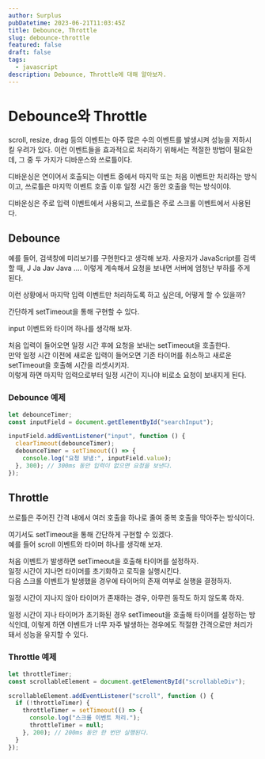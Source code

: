 ```yaml
---
author: Surplus
pubDatetime: 2023-06-21T11:03:45Z
title: Debounce, Throttle
slug: debounce-throttle
featured: false
draft: false
tags:
  - javascript
description: Debounce, Throttle에 대해 알아보자.
---
```


# Debounce와 Throttle

scroll, resize, drag 등의 이벤트는 아주 많은 수의 이벤트를 발생시켜 성능을 저하시킬 우려가 있다.
이런 이벤트들을 효과적으로 처리하기 위해서는 적절한 방법이 필요한데, 그 중 두 가지가 디바운스와 쓰로틀이다.

디바운싱은 연이어서 호출되는 이벤트 중에서 마지막 또는 처음 이벤트만 처리하는 방식이고, 쓰로틀은 마지막 이벤트 호출 이후 일정 시간 동안 호출을 막는 방식이야.

디바운싱은 주로 입력 이벤트에서 사용되고, 쓰로틀은 주로 스크롤 이벤트에서 사용된다.

## Debounce

예를 들어, 검색창에 미리보기를 구현한다고 생각해 보자. 사용자가 JavaScript를 검색할 때, J Ja Jav Java .... 이렇게 계속해서 요청을 보내면 서버에 엄청난 부하를 주게 된다.

이런 상황에서 마지막 입력 이벤트만 처리하도록 하고 싶은데, 어떻게 할 수 있을까?

간단하게 setTimeout을 통해 구현할 수 있다.

input 이벤트와 타이머 하나를 생각해 보자.

처음 입력이 들어오면 일정 시간 후에 요청을 보내는 setTimeout을 호출한다.  
만약 일정 시간 이전에 새로운 입력이 들어오면 기존 타이머를 취소하고 새로운 setTimeout을 호출해 시간을 리셋시키자.  
이렇게 하면 마지막 입력으로부터 일정 시간이 지나야 비로소 요청이 보내지게 된다.

### Debounce 예제

```javascript
let debounceTimer;
const inputField = document.getElementById("searchInput");

inputField.addEventListener("input", function () {
  clearTimeout(debounceTimer);
  debounceTimer = setTimeout(() => {
    console.log("요청 보냄:", inputField.value);
  }, 300); // 300ms 동안 입력이 없으면 요청을 보낸다.
});
```

## Throttle

쓰로틀은 주어진 간격 내에서 여러 호출을 하나로 줄여 중복 호출을 막아주는 방식이다.

여기서도 setTimeout을 통해 간단하게 구현할 수 있겠다.  
예를 들어 scroll 이벤트와 타이머 하나를 생각해 보자.

처음 이벤트가 발생하면 setTimeout을 호출해 타이머를 설정하자.  
일정 시간이 지나면 타이머를 초기화하고 로직을 실행시킨다.  
다음 스크롤 이벤트가 발생했을 경우에 타이머의 존재 여부로 실행을 결정하자.

일정 시간이 지나지 않아 타이머가 존재하는 경우, 아무런 동작도 하지 않도록 하자.

일정 시간이 지나 타이머가 초기화된 경우 setTimeout을 호출해 타이머를 설정하는 방식인데, 이렇게 하면 이벤트가 너무 자주 발생하는 경우에도 적절한 간격으로만 처리가 돼서 성능을 유지할 수 있다.

### Throttle 예제

```javascript
let throttleTimer;
const scrollableElement = document.getElementById("scrollableDiv");

scrollableElement.addEventListener("scroll", function () {
  if (!throttleTimer) {
    throttleTimer = setTimeout(() => {
      console.log("스크롤 이벤트 처리.");
      throttleTimer = null;
    }, 200); // 200ms 동안 한 번만 실행된다.
  }
});
```
